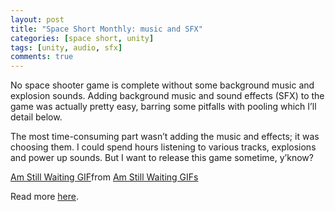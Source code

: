 ```yaml
---
layout: post
title: "Space Short Monthly: music and SFX"
categories: [space short, unity]
tags: [unity, audio, sfx]
comments: true
---
```


No space shooter game is complete without some background music and explosion sounds. Adding background music and sound effects (SFX) to the game was actually pretty easy, barring some pitfalls with pooling which I’ll detail below.

The most time-consuming part wasn’t adding the music and effects; it was choosing them. I could spend hours listening to various tracks, explosions and power up sounds. But I want to release this game sometime, y’know?

<div class="tenor-gif-embed" data-postid="26327435" data-share-method="host" data-aspect-ratio="1.66667" data-width="100%"><a href="https://tenor.com/view/am-still-waiting-gif-26327435">Am Still Waiting GIF</a>from <a href="https://tenor.com/search/am+still+waiting-gifs">Am Still Waiting GIFs</a></div> <script type="text/javascript" async src="https://tenor.com/embed.js"></script>

Read more [here](https://medium.com/@dsavir-h/space-short-monthly-music-and-sfx-1bdcccb67fd0).
